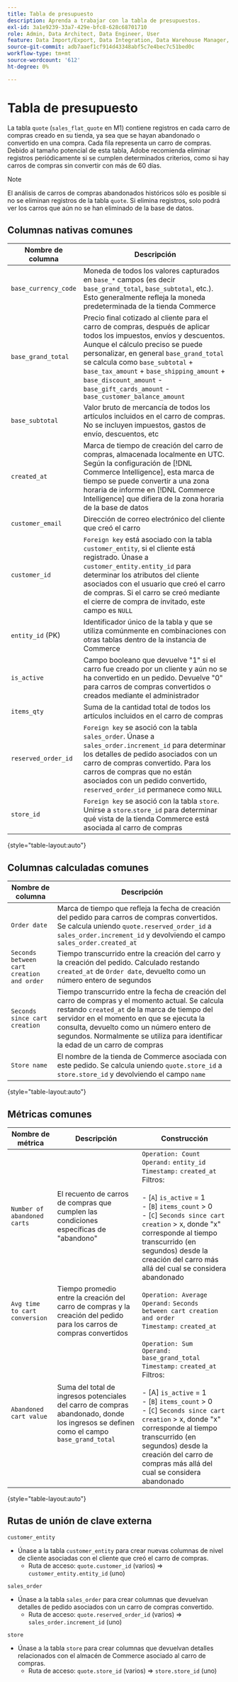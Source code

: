 ```yaml
---
title: Tabla de presupuesto
description: Aprenda a trabajar con la tabla de presupuestos.
exl-id: 3a1e9239-33a7-429e-bfc8-628c68701710
role: Admin, Data Architect, Data Engineer, User
feature: Data Import/Export, Data Integration, Data Warehouse Manager, Commerce Tables
source-git-commit: adb7aaef1cf914d43348abf5c7e4bec7c51bed0c
workflow-type: tm+mt
source-wordcount: '612'
ht-degree: 0%

---
```


# Tabla de presupuesto

La tabla `quote` (`sales_flat_quote` en M1) contiene registros en cada carro de compras creado en su tienda, ya sea que se hayan abandonado o convertido en una compra. Cada fila representa un carro de compras. Debido al tamaño potencial de esta tabla, Adobe recomienda eliminar registros periódicamente si se cumplen determinados criterios, como si hay carros de compras sin convertir con más de 60 días.

>[!NOTE]
>
>El análisis de carros de compras abandonados históricos sólo es posible si no se eliminan registros de la tabla `quote`. Si elimina registros, solo podrá ver los carros que aún no se han eliminado de la base de datos.

## Columnas nativas comunes

| **Nombre de columna** | **Descripción** |
|---|---|
| `base_currency_code` | Moneda de todos los valores capturados en `base_*` campos (es decir `base_grand_total`, `base_subtotal`, etc.). Esto generalmente refleja la moneda predeterminada de la tienda Commerce |
| `base_grand_total` | Precio final cotizado al cliente para el carro de compras, después de aplicar todos los impuestos, envíos y descuentos. Aunque el cálculo preciso se puede personalizar, en general `base_grand_total` se calcula como `base_subtotal` + `base_tax_amount` + `base_shipping_amount` + `base_discount_amount` - `base_gift_cards_amount` - `base_customer_balance_amount` |
| `base_subtotal` | Valor bruto de mercancía de todos los artículos incluidos en el carro de compras. No se incluyen impuestos, gastos de envío, descuentos, etc |
| `created_at` | Marca de tiempo de creación del carro de compras, almacenada localmente en UTC. Según la configuración de [!DNL Commerce Intelligence], esta marca de tiempo se puede convertir a una zona horaria de informe en [!DNL Commerce Intelligence] que difiera de la zona horaria de la base de datos |
| `customer_email` | Dirección de correo electrónico del cliente que creó el carro |
| `customer_id` | `Foreign key` está asociado con la tabla `customer_entity`, si el cliente está registrado. Únase a `customer_entity.entity_id` para determinar los atributos del cliente asociados con el usuario que creó el carro de compras. Si el carro se creó mediante el cierre de compra de invitado, este campo es `NULL` |
| `entity_id` (PK) | Identificador único de la tabla y que se utiliza comúnmente en combinaciones con otras tablas dentro de la instancia de Commerce |
| `is_active` | Campo booleano que devuelve &quot;1&quot; si el carro fue creado por un cliente y aún no se ha convertido en un pedido. Devuelve &quot;0&quot; para carros de compras convertidos o creados mediante el administrador |
| `items_qty` | Suma de la cantidad total de todos los artículos incluidos en el carro de compras |
| `reserved_order_id` | `Foreign key` se asoció con la tabla `sales_order`. Únase a `sales_order.increment_id` para determinar los detalles de pedido asociados con un carro de compras convertido. Para los carros de compras que no están asociados con un pedido convertido, `reserved_order_id` permanece como `NULL` |
| `store_id` | `Foreign key` se asoció con la tabla `store`. Unirse a `store`.`store_id` para determinar qué vista de la tienda Commerce está asociada al carro de compras |

{style="table-layout:auto"}

## Columnas calculadas comunes

| **Nombre de columna** | **Descripción** |
|---|---|
| `Order date` | Marca de tiempo que refleja la fecha de creación del pedido para carros de compras convertidos. Se calcula uniendo `quote.reserved_order_id` a `sales_order.increment_id` y devolviendo el campo `sales_order.created_at` |
| `Seconds between cart creation and order` | Tiempo transcurrido entre la creación del carro y la creación del pedido. Calculado restando `created_at` de `Order date`, devuelto como un número entero de segundos |
| `Seconds since cart creation` | Tiempo transcurrido entre la fecha de creación del carro de compras y el momento actual. Se calcula restando `created_at` de la marca de tiempo del servidor en el momento en que se ejecuta la consulta, devuelto como un número entero de segundos. Normalmente se utiliza para identificar la edad de un carro de compras |
| `Store name` | El nombre de la tienda de Commerce asociada con este pedido. Se calcula uniendo `quote.store_id` a `store.store_id` y devolviendo el campo `name` |

{style="table-layout:auto"}

## Métricas comunes

| **Nombre de métrica** | **Descripción** | **Construcción** |
|---|---|---|
| `Number of abandoned carts` | El recuento de carros de compras que cumplen las condiciones específicas de &quot;abandono&quot; | `Operation: Count`<br/>`Operand:` `entity_id`<br/>`Timestamp:` `created_at`<br/>Filtros:<br><br>- \[`A`\] `is_active` = 1<br>- \[`B`\] `items_count` > 0<br>- \[`C`\] `Seconds since cart creation` > x, donde &quot;x&quot; corresponde al tiempo transcurrido (en segundos) desde la creación del carro más allá del cual se considera abandonado |
| `Avg time to cart conversion` | Tiempo promedio entre la creación del carro de compras y la creación del pedido para los carros de compras convertidos | `Operation: Average`<br>`Operand:` `Seconds between cart creation and order`<br>`Timestamp:` `created_at` |
| `Abandoned cart value` | Suma del total de ingresos potenciales del carro de compras abandonado, donde los ingresos se definen como el campo `base_grand_total` | `Operation: Sum`<br>`Operand:` `base_grand_total`<br>`Timestamp:` `created_at`<br>Filtros:<br><br>- \[A\] `is_active` = 1<br>- \[`B`\] `items_count` > 0<br>- \[`C`\] `Seconds since cart creation` > x, donde &quot;x&quot; corresponde al tiempo transcurrido (en segundos) desde la creación del carro de compras más allá del cual se considera abandonado |

{style="table-layout:auto"}

## Rutas de unión de clave externa

`customer_entity`

* Únase a la tabla `customer_entity` para crear nuevas columnas de nivel de cliente asociadas con el cliente que creó el carro de compras.
   * Ruta de acceso: `quote.customer_id` (varios) => `customer_entity.entity_id` (uno)

`sales_order`

* Únase a la tabla `sales_order` para crear columnas que devuelvan detalles de pedido asociados con un carro de compras convertido.
   * Ruta de acceso: `quote.reserved_order_id` (varios) => `sales_order.increment_id` (uno)

`store`

* Únase a la tabla `store` para crear columnas que devuelvan detalles relacionados con el almacén de Commerce asociado al carro de compras.
   * Ruta de acceso: `quote.store_id` (varios) => `store.store_id` (uno)
